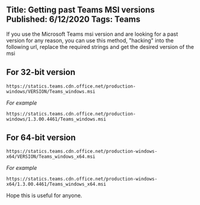 Title: Getting past Teams MSI versions
Published: 6/12/2020
Tags: Teams
---

If you use the Microsoft Teams msi version and are looking for a past version for any reason, you can use this method, "hacking" into the following url, replace the required strings and get the desired version of the msi

## For 32-bit version

```
https://statics.teams.cdn.office.net/production-windows/VERSION/Teams_windows.msi
```

_For example_
```
https://statics.teams.cdn.office.net/production-windows/1.3.00.4461/Teams_windows.msi
```

## For 64-bit version

```
https://statics.teams.cdn.office.net/production-windows-x64/VERSION/Teams_windows_x64.msi
```

_For example_
```
https://statics.teams.cdn.office.net/production-windows-x64/1.3.00.4461/Teams_windows_x64.msi
```

Hope this is useful for anyone.